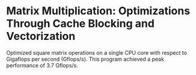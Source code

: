 # Matrix Multiplication: Optimizations Through Cache Blocking and Vectorization

Optimized square matrix operations
on a single CPU core with respect to Gigaflops per second (Gflops/s). This program achieved
a peak performance of 3.7 Gflops/s. 
